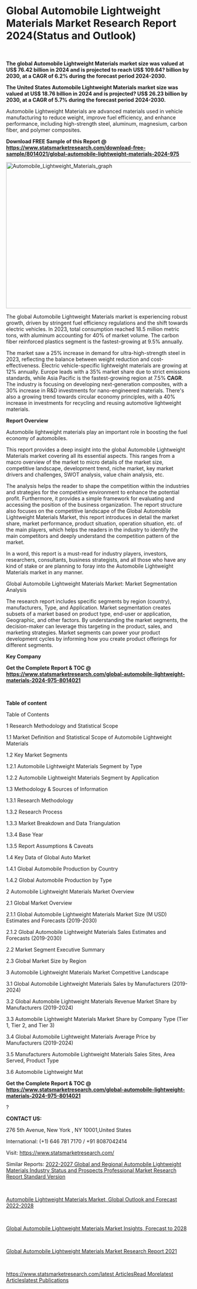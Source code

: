 <h1>Global Automobile Lightweight Materials Market Research Report 2024(Status and Outlook)</h1><br/><p><strong>The global Automobile Lightweight Materials market size was valued at US$ 76.42 billion in 2024 and is projected to reach US$ 109.64? billion by 2030, at a <strong>CAGR</strong> of 6.2% during the forecast period 2024-2030.</strong></p>
 
 
 
 <p><strong>The United States Automobile Lightweight Materials market size was valued at US$ 18.76 billion in 2024 and is projected? US$ 26.23 billion by 2030, at a <strong>CAGR</strong> of 5.7% during the forecast period 2024-2030.</strong></p>
 
 
 
 <p>Automobile Lightweight Materials are advanced materials used in vehicle manufacturing to reduce weight, improve fuel efficiency, and enhance performance, including high-strength steel, aluminum, magnesium, carbon fiber, and polymer composites.</p>
 
 
 
 <p><strong>Download FREE Sample of this Report @ <a href="https://www.statsmarketresearch.com/download-free-sample/8014021/global-automobile-lightweight-materials-2024-975">https://www.statsmarketresearch.com/download-free-sample/8014021/global-automobile-lightweight-materials-2024-975</a></strong></p>
 
 
 
 <p><img alt="Automobile_Lightweight_Materials_graph" src="https://www.24marketreports.com/assets/report-images/Automobile_Lightweight_Materials_graph.png" style="height:398px; width:730px" /></p>
 
 
 
 <p>The global Automobile Lightweight Materials market is experiencing robust growth, driven by stringent fuel efficiency regulations and the shift towards electric vehicles. In 2023, total consumption reached 18.5 million metric tons, with aluminum accounting for 40% of market volume. The carbon fiber reinforced plastics segment is the fastest-growing at 9.5% annually.</p>
 
 
 
 <p>The market saw a 25% increase in demand for ultra-high-strength steel in 2023, reflecting the balance between weight reduction and cost-effectiveness. Electric vehicle-specific lightweight materials are growing at 12% annually. Europe leads with a 35% market share due to strict emissions standards, while Asia Pacific is the fastest-growing region at 7.5% <strong>CAGR</strong>. The industry is focusing on developing next-generation composites, with a 30% increase in R&D investments for nano-engineered materials. There&#39;s also a growing trend towards circular economy principles, with a 40% increase in investments for recycling and reusing automotive lightweight materials.</p>
 
 
 
 <p><strong>Report Overview</strong></p>
 
 
 
 <p>Automobile lightweight materials play an important role in boosting the fuel economy of automobiles.</p>
 
 
 
 <p>This report provides a deep insight into the global Automobile Lightweight Materials market covering all its essential aspects. This ranges from a macro overview of the market to micro details of the market size, competitive landscape, development trend, niche market, key market drivers and challenges, SWOT analysis, value chain analysis, etc.</p>
 
 
 
 <p>The analysis helps the reader to shape the competition within the industries and strategies for the competitive environment to enhance the potential profit. Furthermore, it provides a simple framework for evaluating and accessing the position of the business organization. The report structure also focuses on the competitive landscape of the Global Automobile Lightweight Materials Market, this report introduces in detail the market share, market performance, product situation, operation situation, etc. of the main players, which helps the readers in the industry to identify the main competitors and deeply understand the competition pattern of the market.</p>
 
 
 
 <p>In a word, this report is a must-read for industry players, investors, researchers, consultants, business strategists, and all those who have any kind of stake or are planning to foray into the Automobile Lightweight Materials market in any manner.</p>
 
 
 
 <p>Global Automobile Lightweight Materials Market: Market Segmentation Analysis</p>
 
 
 
 <p>The research report includes specific segments by region (country), manufacturers, Type, and Application. Market segmentation creates subsets of a market based on product type, end-user or application, Geographic, and other factors. By understanding the market segments, the decision-maker can leverage this targeting in the product, sales, and marketing strategies. Market segments can power your product development cycles by informing how you create product offerings for different segments.</p>
 
 
 
 <p><strong>Key Company</strong></p>
 
 
 
 <div><b>Get the Complete Report & TOC @ <a href="https://www.statsmarketresearch.com/global-automobile-lightweight-materials-2024-975-8014021">https://www.statsmarketresearch.com/global-automobile-lightweight-materials-2024-975-8014021</a></b></div>
 
 
 
 <p><br />
 
 <b>Table of content</b></p>
 
 
 
 <p>Table of Contents<br />
 
 1 Research Methodology and Statistical Scope<br />
 
 1.1 Market Definition and Statistical Scope of Automobile Lightweight Materials<br />
 
 1.2 Key Market Segments<br />
 
 1.2.1 Automobile Lightweight Materials Segment by Type<br />
 
 1.2.2 Automobile Lightweight Materials Segment by Application<br />
 
 1.3 Methodology & Sources of Information<br />
 
 1.3.1 Research Methodology<br />
 
 1.3.2 Research Process<br />
 
 1.3.3 Market Breakdown and Data Triangulation<br />
 
 1.3.4 Base Year<br />
 
 1.3.5 Report Assumptions & Caveats<br />
 
 1.4 Key Data of Global Auto Market<br />
 
 1.4.1 Global Automobile Production by Country<br />
 
 1.4.2 Global Automobile Production by Type<br />
 
 2 Automobile Lightweight Materials Market Overview<br />
 
 2.1 Global Market Overview<br />
 
 2.1.1 Global Automobile Lightweight Materials Market Size (M USD) Estimates and Forecasts (2019-2030)<br />
 
 2.1.2 Global Automobile Lightweight Materials Sales Estimates and Forecasts (2019-2030)<br />
 
 2.2 Market Segment Executive Summary<br />
 
 2.3 Global Market Size by Region<br />
 
 3 Automobile Lightweight Materials Market Competitive Landscape<br />
 
 3.1 Global Automobile Lightweight Materials Sales by Manufacturers (2019-2024)<br />
 
 3.2 Global Automobile Lightweight Materials Revenue Market Share by Manufacturers (2019-2024)<br />
 
 3.3 Automobile Lightweight Materials Market Share by Company Type (Tier 1, Tier 2, and Tier 3)<br />
 
 3.4 Global Automobile Lightweight Materials Average Price by Manufacturers (2019-2024)<br />
 
 3.5 Manufacturers Automobile Lightweight Materials Sales Sites, Area Served, Product Type<br />
 
 3.6 Automobile Lightweight Mat</p>
 
 
 
 <div><b>Get the Complete Report & TOC @ <a href="https://www.statsmarketresearch.com/global-automobile-lightweight-materials-2024-975-8014021">https://www.statsmarketresearch.com/global-automobile-lightweight-materials-2024-975-8014021</a></b></div>
 
 
 
 <p>? </p>
 
 
 
 <p><b>CONTACT US:</b><br />
 
 276 5th Avenue, New York , NY 10001,United States<br />
 
 International: (+1) 646 781 7170 / +91 8087042414<br />
 
 Visit: <a href="https://www.statsmarketresearch.com/">https://www.statsmarketresearch.com/</a><br />
 
 Similar Reports: <a href="https://www.statsmarketresearch.com/global-automobile-lightweight-materials-2024-975-8014021">2022-2027 Global and Regional Automobile Lightweight Materials Industry Status and Prospects Professional Market Research Report Standard Version</a><br />
 
 <br />
 
 <a href="https://www.statsmarketresearch.com/global-automobile-lightweight-materials-2024-975-8014021">Automobile Lightweight Materials Market, Global Outlook and Forecast 2022-2028</a><br />
 
 <br />
 
 <a href="https://www.statsmarketresearch.com/global-automobile-lightweight-materials-2024-975-8014021">Global Automobile Lightweight Materials Market Insights, Forecast to 2028</a><br />
 
 <br />
 
 <a href="https://www.statsmarketresearch.com/global-automobile-lightweight-materials-2024-975-8014021">Global Automobile Lightweight Materials Market Research Report 2021</a><br />
 
 <br />
 
 <a href="https://gyeongbokgung.com">https://www.statsmarketresearch.com/</a><a href="https://hallyeomaritime.com">latest Articles</a><a href="https://jingwansa.com">Read More</a><a href="https://nguoiviet.jp/">latest Articles</a><a href="https://www.intelmarketresearch.com/">latest Publications</a></p>